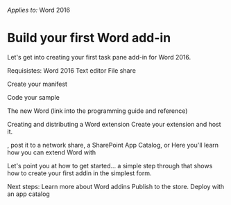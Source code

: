 *Applies to:* Word 2016

# Build your first Word add-in

Let's get into creating your first task pane add-in for Word 2016. 


Requisistes:
Word 2016
Text editor
File share

Create your manifest

Code your sample


The new Word 
(link into the programming guide and reference)

 Creating and distributing a Word extension Create your extension and host it. 


, post it to a network share, a SharePoint App Catalog, or Here you'll learn how you can extend Word with 




Let's point you at how to get started... a simple step through that shows how to create your first addin in the simplest form. 


Next steps: 
Learn more about Word addins
Publish to the store.
Deploy with an app catalog